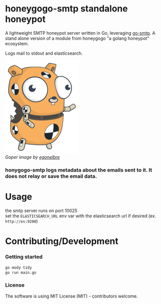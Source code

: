 # honeygogo-smtp standalone honeypot

A lightweight SMTP honeypot server written in Go, leveraging [go-smtp](github.com/emersion/go-smtp). A stand alone version of a module from honeygogo "a golang honeypot" ecosystem.

Logs mail to stdout and elasticsearch.

![crash gopher](./docs/crash-dummy.png)  
_Goper image by [egonelbre](https://github.com/egonelbre/gophers)_

### honygogo-smtp logs metadata about the emails sent to it. It does not relay or save the email data.

# Usage

the smtp server runs on port 10025  
set the `ELASTICSEARCH_URL` env var with the elasticsearch url if desired (ex. `http://es:9200`)

# Contributing/Development

### Getting started

```
go mody tidy
go run main.go
```

### License

The software is using MIT License (MIT) - contributors welcome.
